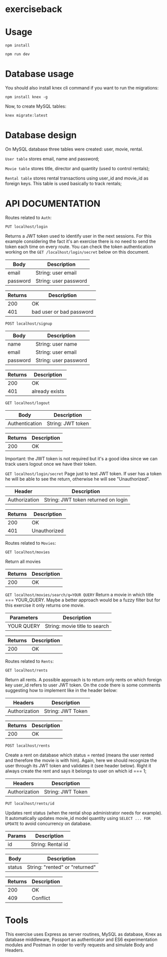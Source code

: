 # exerciseback

# Usage

`npm install`

`npm run dev`

# Database usage
You should also install knex cli command if you want to run the migrations:

`npm install knex -g`

Now, to create MySQL tables:

`knex migrate:latest`

# Database design
On MySQL database three tables were created: user, movie, rental.

`User table` stores email, name and password;

`Movie table` stores title, director and quantity (used to control rentals);

`Rental table` stores rental transactions using user_id and movie_id as foreign keys. This table is used basically to track rentals;

# API DOCUMENTATION

Routes related to `Auth`:

`PUT localhost/login` 

Returns a JWT token used to identify user in the next sessions. For this example considering the fact it's an exercise there is no need to send the token each time on every route. You can check the token authentication working on the `GET /localhost/login/secret` below on this document.


| Body | Description |
| ------ | ------ |
| email | String: user email |
| password | String: user password |

| Returns | Description |
| ------ | ------ |
| 200 | OK |
| 401 | bad user or bad password  |



`POST localhost/signup` 

| Body | Description |
| ------ | ------ |
| name | String: user name |
| email | String: user email |
| password | String: user password |


| Returns | Description |
| ------ | ------ |
| 200 | OK |
| 401 | already exists |


`GET localhost/logout` 

| Body | Description |
| ------ | ------ |
| Authentication | String: JWT token |

| Returns | Description |
| ------ | ------ |
| 200 | OK |

Important: the JWT token is not required but it's a good idea since we can track users logout once we have their token.

`GET localhost/login/secret`
Page just to test JWT token. If user has a token he will be able to see the return, otherwise he will see "Unauthorized".

| Header | Description |
| ------ | ------ |
| Authorization | String: JWT token returned on login |

| Returns | Description |
| ------ | ------ |
| 200 | OK |
| 401 | Unauthorized |


Routes related to `Movies`:

`GET localhost/movies` 

Return all movies

| Returns | Description |
| ------ | ------ |
| 200 | OK |

`GET localhost/movies/search/q=YOUR QUERY` 
Return a movie in which title === YOUR_QUERY. Maybe a better approach would be a fuzzy filter but for this exercise it only returns one movie.

| Parameters | Description |
| ------ | ------ |
| YOUR QUERY | String: movie title to search |

| Returns | Description |
| ------ | ------ |
| 200 | OK |

Routes related to `Rents`:

`GET localhost/rents` 

Return all rents. A possible approach is to return only rents on which foreign key user_id refers to user JWT token. On the code there is some comments suggesting how to implement like in the header below:

| Headers | Description |
| ------ | ------ |
| Authorization | String: JWT Token |

| Returns | Description |
| ------ | ------ |
| 200 | OK |

`POST localhost/rents` 

Create a rent on database which status = rented (means the user rented and therefore the movie is with him). Again, here we should recognize the user through its JWT token and validates it (see header below). Right it always create the rent and says it belongs to user on which id === 1;

| Headers | Description |
| ------ | ------ |
| Authorization | String: JWT Token |

`PUT localhost/rents/id` 

Updates rent status (when the rental shop administrator needs for example). It automatically updates movie_id model quantity using `SELECT ... FOR UPDATE` to avoid concurrency on database.

| Params | Description |
| ------ | ------ |
| id | String: Rental id |

| Body | Description |
| ------ | ------ |
| status | String: "rented" or "returned" |

| Returns | Description |
| ------ | ------ |
| 200 | OK |
| 409 | Conflict |

# Tools

This exercise uses Express as server routines, MySQL as database, Knex as database middleware,  Passport as authenticator and ES6 experimentation modules and Postman in order to verify requests and simulate Body and Headers.



